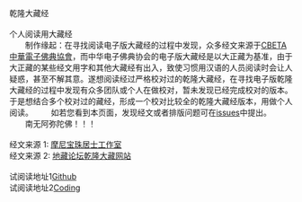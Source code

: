 乾隆大藏经
<br>
<br>
	个人阅读用大藏经
<br>
	　　制作缘起：在寻找阅读电子版大藏经的过程中发现，众多经文来源于[CBETA 中華電子佛典協會](http://www.cbeta.org)，而中华电子佛典协会的电子版大藏经是以大正藏为基准，由于大正藏的某些经文用字和其他大藏经有出入，致使习惯用汉语的人员阅读时会让人疑惑，甚至不解其意。遂想阅读经过严格校对过的乾隆大藏经，在寻找电子版乾隆大藏经的过程中发现有众多团队或个人在做校对，暂未发现已经完成校对的版本。于是想结合多个校对过的藏经，形成一个校对比较全的乾隆大藏经版本，用做个人阅读。
	　　如若您看到本页面，发现经文或者排版问题可在[issues](https://github.com/qldzj/qldzj/issues)中提出。
	　　南无阿弥陀佛！！！
<br>
<br>
经文来源 1: [摩尼宝珠居士工作室](http://www.qldzj.com)
<br>
经文来源 2: [地藏论坛乾隆大藏网站](http://www.bskk.net)
<br>
<br>
试阅读地址1[Github](https://git.io/qldzj)<br>
试阅读地址2[Coding](https://qldzj.coding.me/qldzj/s/index.htm)